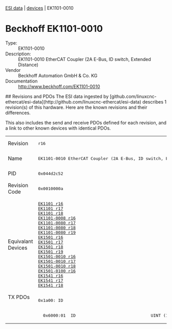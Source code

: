 <div class="nav"><a href="/esi-data">ESI data</a> | <a href="/esi-data/devices">devices</a> | EK1101-0010</div>

#  Beckhoff EK1101-0010

<dl>
  <dt>Type:</dt><dd>EK1101-0010</dd>
  <dt>Description:</dt><dd>EK1101-0010 EtherCAT Coupler (2A E-Bus, ID switch, Extended Distance)</dd>
  <dt>Vendor</dt><dd>Beckhoff Automation GmbH & Co. KG</dd>
  <dt>Documentation</dt><dd><a href="http://www.beckhoff.com/EK1101-0010">http://www.beckhoff.com/EK1101-0010</a></dd>
</dl>
## Revisions and PDOs
The ESI data ingested by [github.com/linuxcnc-ethercat/esi-data](http://github.com/linuxcnc-ethercat/esi-data) describes 1 revision(s) of this hardware.  Here are the known revisions and their differences.

This also includes the send and receive PDOs defined for each revision, and a link to other known devices with identical PDOs.

<table>
<tr >
<td class="first">Revision</td>
<td ><pre>r16</pre></td>
</tr>
<tr >
<td class="first">Name</td>
<td ><pre>EK1101-0010 EtherCAT Coupler (2A E-Bus, ID switch, Extended Distance)</pre></td>
</tr>
<tr >
<td class="first">PID</td>
<td ><pre>0x044d2c52</pre></td>
</tr>
<tr >
<td class="first">Revision Code</td>
<td ><pre>0x0010000a</pre></td>
</tr>
<tr >
<td class="first">Equivalant Devices</td>
<td ><pre><a href="EK1101">EK1101 r16</a><br/><a href="EK1101">EK1101 r17</a><br/><a href="EK1101">EK1101 r18</a><br/><a href="EK1101-0008">EK1101-0008 r16</a><br/><a href="EK1101-0080">EK1101-0080 r17</a><br/><a href="EK1101-0080">EK1101-0080 r18</a><br/><a href="EK1101-0080">EK1101-0080 r19</a><br/><a href="EK1501">EK1501 r16</a><br/><a href="EK1501">EK1501 r17</a><br/><a href="EK1501">EK1501 r18</a><br/><a href="EK1501">EK1501 r19</a><br/><a href="EK1501-0010">EK1501-0010 r16</a><br/><a href="EK1501-0010">EK1501-0010 r17</a><br/><a href="EK1501-0010">EK1501-0010 r18</a><br/><a href="EK1501-0100">EK1501-0100 r16</a><br/><a href="EK1541">EK1541 r16</a><br/><a href="EK1541">EK1541 r17</a><br/><a href="EK1541">EK1541 r18</a></pre></td>
</tr>
<tr class="txpdo pdosection">
<td class="first" rowspan=2 valign=top>TX PDOs</td>
<td><pre>0x1a00: ID</pre></td>
<td></td>
</tr>
<tr class="txpdo">
<td ><pre>  0x6000:01  ID                              UINT (16 bits)</pre></td>
</tr>
</table>
